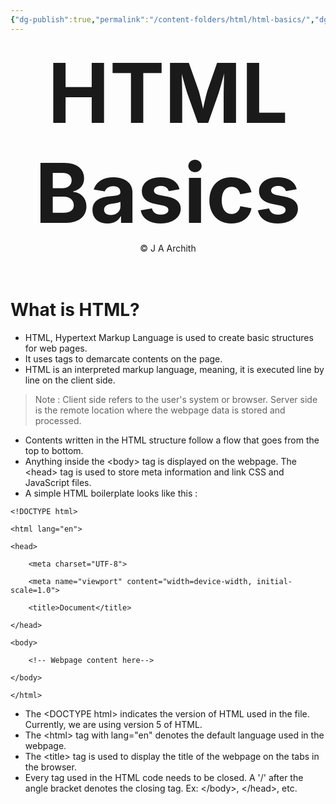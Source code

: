 ```yaml
---
{"dg-publish":true,"permalink":"/content-folders/html/html-basics/","dgShowToc":true}
---
```



<center>
<span style="font-size:3.3vh; font-weight: bold;">HTML Basics</span>
<br>
<span>&copy J A Archith</span>
</center>
<br>
<br>

# What is HTML?

- HTML, Hypertext Markup Language is used to create basic structures for web pages.
- It uses tags to demarcate contents on the page. 
- HTML is an interpreted markup language, meaning, it is executed line by line on the client side.

> Note : Client side refers to the user's system or browser. Server side is the remote location where the webpage data is stored and processed.

- Contents written in the HTML structure follow a flow that goes from the top to bottom.
- Anything inside the \<body\> tag is displayed on the webpage. The \<head\> tag is used to store meta information and link CSS and JavaScript files.
- A simple HTML boilerplate looks like this :

```
<!DOCTYPE html>

<html lang="en">

<head>

    <meta charset="UTF-8">

    <meta name="viewport" content="width=device-width, initial-scale=1.0">

    <title>Document</title>

</head>

<body>

    <!-- Webpage content here-->

</body>

</html>
```

- The \<DOCTYPE html\> indicates the version of HTML used in the file. Currently, we are using version 5 of HTML.
- The \<html\> tag with lang="en" denotes the default language used in the webpage. 
- The \<title\> tag is used to display the title of the webpage on the tabs in the browser.
- Every tag used in the HTML code needs to be closed. A '/' after the angle bracket denotes the closing tag. Ex: \</body>, \</head>, etc.